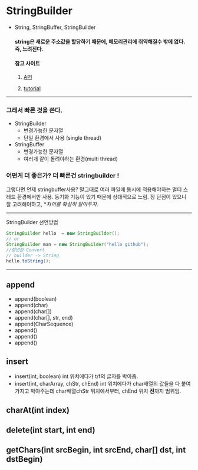 # StringBuilder

- String, StringBuffer, StringBuilder

  #### string은 새로운 주소값을 할당하기 때문에, 메모리관리에 취약해질수 밖에 없다. 즉, 느려진다.

  #### 참고 사이트

  1. [API](<https://docs.oracle.com/javase/7/docs/api/java/lang/StringBuilder.html#insert(int,%20char)>)

  2. [tutorial](https://www.tutorialspoint.com/java/lang/stringbuilder_insert_chararray_len.html)

---

### 그래서 빠른 것을 쓴다.

- StringBuilder
  - 변경가능한 문자열
  - 단일 환경에서 사용 (single thread)
- StringBuffer
  - 변경가능한 문자열
  - 여러개 같이 돌려야하는 환경(multi thread)

### 어떤게 더 좋은가? 더 빠른건 stringbuilder !

그렇다면 언제 stringbuffer사용? 말그대로 여러 파일에 동시에 적용해야하는
멀티 스레드 환경에서만 사용. 동기화 기능이 있기 때문에 상대적으로 느림.
장 단점이 있으니 잘 고려해야하고, \*_차이를 확실히 알아두자._

---

StringBuilder 선언방법

```java
StringBuilder hello  = new StringBuilder();
// or
StringBuilder man = new StringBuilder("hello github");
//형변환 Convert
// builder -> String
hello.toString();

```

---

## append

- append(boolean)
- append(char)
- append(char[])
- append(char[], str, end)
- append(CharSequence)
- append()
- append()
- append()

## insert

- insert(int, boolean)
  int 위치에다가 t/f의 글자를 박아줌.
- insert(int, charArray, chStr, chEnd)
  int 위치에다가 char배열의 값들을 다 붙여가지고 박아주는데
  char배열chStr 위치에서부터, chEnd 위치 **전**까지 범위임.

## charAt(int index)

## delete(int start, int end)

## getChars(int srcBegin, int srcEnd, char[] dst, int dstBegin)
